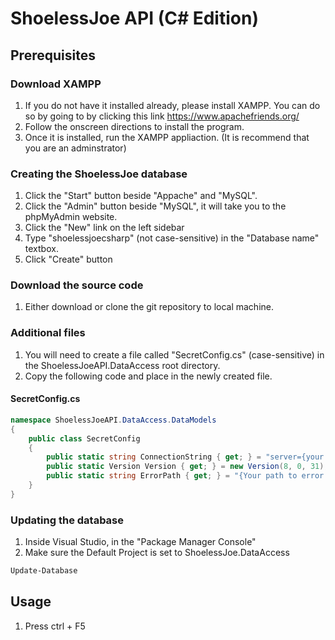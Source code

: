 # ShoelessJoe API (C# Edition)

## Prerequisites
### Download XAMPP
1. If you do not have it installed already, please install XAMPP. You can do so by going to by clicking this link https://www.apachefriends.org/
2. Follow the onscreen directions to install the program.
3. Once it is installed, run the XAMPP appliaction. (It is recommend that you are an adminstrator)

### Creating the ShoelessJoe database
1. Click the "Start" button beside "Appache" and "MySQL".
2. Click the "Admin" button beside "MySQL", it will take you to the phpMyAdmin website.
3. Click the "New" link  on the left sidebar
4. Type "shoelessjoecsharp" (not case-sensitive) in the "Database name" textbox.
5. Click "Create" button

### Download the source code
1. Either download or clone the git repository to local machine.

### Additional files
1. You will need to create a file called "SecretConfig.cs" (case-sensitive) in the ShoelessJoeAPI.DataAccess root directory.
2. Copy the following code and place in the newly created file.
#### SecretConfig.cs
```c#
namespace ShoelessJoeAPI.DataAccess.DataModels
{
    public class SecretConfig
    {
        public static string ConnectionString { get; } = "server={your server};user={your username};password={your password};database=ShoelessJoeCSharp";
        public static Version Version { get; } = new Version(8, 0, 31);
        public static string ErrorPath { get; } = "{Your path to error log}";
    }
}

```
### Updating the database
1. Inside Visual Studio, in the "Package Manager Console"
2. Make sure the Default Project is set to ShoelessJoe.DataAccess
```bash
Update-Database
```

## Usage
1. Press ctrl + F5